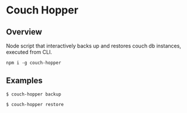 # Couch Hopper

## Overview
Node script that interactively backs up and restores couch db instances, executed from CLI.

```
npm i -g couch-hopper
```

## Examples
```
$ couch-hopper backup

$ couch-hopper restore
```
